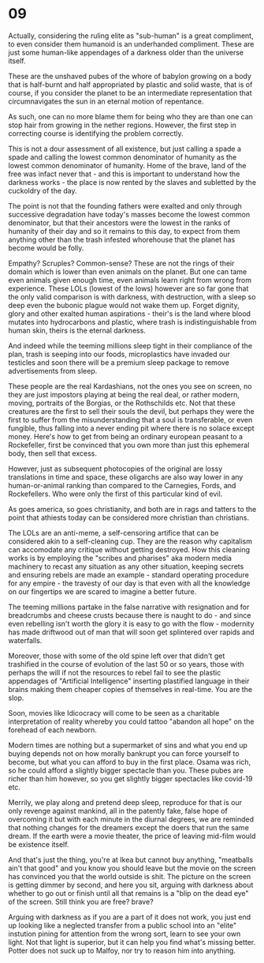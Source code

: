 # 09

Actually, considering the ruling elite as "sub-human" is a great compliment, to even consider them humanoid is an underhanded compliment. These are just some human-like appendages of a darkness older than the universe itself.


These are the unshaved pubes of the whore of babylon growing on a body that is half-burnt and half appropriated by plastic and solid waste, that is of course, if you consider the planet to be an intermediate representation that circumnavigates the sun in an eternal motion of repentance.


As such, one can no more blame them for being who they are than one can stop hair from growing in the nether regions. However, the first step in correcting course is identifying the problem correctly.


This is not a dour assessment of all existence, but just calling a spade a spade and calling the lowest common denominator of humanity as the lowest common denominator of humanity. Home of the brave, land of the free was infact never that - and this is important to understand how the darkness works - the place is now rented by the slaves and subletted by the cuckoldry of the day.


The point is not that the founding fathers were exalted and only through successive degradation have today's masses become the lowest common denominator, but that their ancestors were the lowest in the ranks of humanity of their day and so it remains to this day, to expect from them anything other than the trash infested whorehouse that the planet has become would be folly.


Empathy? Scruples? Common-sense? These are not the rings of their domain which is lower than even animals on the planet. But one can tame even animals given enough time, even animals learn right from wrong from experience. These LOLs (lowest of the lows) however are so far gone that the only valid comparison is with darkness, with destruction, with a sleep so deep even the bubonic plague would not wake them up. Forget dignity, glory and other exalted human aspirations - their's is the land where blood mutates into hydrocarbons and plastic, where trash is indistinguishable from human skin, theirs is the eternal darkness.


And indeed while the teeming millions sleep tight in their compliance of the plan, trash is seeping into our foods, microplastics have invaded our testicles and soon there will be a premium sleep package to remove advertisements from sleep.


These people are the real Kardashians, not the ones you see on screen, no they are just impostors playing at being the real deal, or rather modern, moving, portraits of the Borgias, or the Rothschilds etc. Not that these creatures are the first to sell their souls the devil, but perhaps they were the first to suffer from the misunderstanding that a soul is transferable, or even fungible, thus falling into a never ending pit where there is no solace except money. Here's how to get from being an ordinary european peasant to a Rockefeller, first be convinced that you own more than just this ephemeral body, then sell that excess.


However, just as subsequent photocopies of the original are lossy translations in time and space, these oligarchs are also way lower in any human-or-animal ranking than compared to the Carnegies, Fords, and Rockefellers. Who were only the first of this particular kind of evil.


As goes america, so goes christianity, and both are in rags and tatters to the point that athiests today can be considered more christian than christians. 


The LOLs are an anti-meme, a self-censoring artifice that can be considered akin to a self-cleaning cup. They are the reason why capitalism can accomodate any critique without getting destroyed. How this cleaning works is by employing the "scribes and pharises" aka modern media machinery to recast any situation as any other situation, keeping secrets and ensuring rebels are made an example - standard operating procedure for any empire - the travesty of our day is that even with all the knowledge on our fingertips we are scared to imagine a better future.


The teeming millions partake in the false narrative with resignation and for breadcrumbs and cheese crusts because there is naught to do - and since even rebelling isn't worth the glory it is easy to go with the flow - modernity has made driftwood out of man that will soon get splintered over rapids and waterfalls.


Moreover, those with some of the old spine left over that didn't get trashified in the course of evolution of the last 50 or so years, those with perhaps the will if not the resources to rebel fail to see the plastic appendages of "Artificial Intelligence" inserting plastified language in their brains making them cheaper copies of themselves in real-time. You are the slop.


Soon, movies like Idicocracy will come to be seen as a charitable interpretation of reality whereby you could tattoo "abandon all hope" on the forehead of each newborn.


Modern times are nothing but a supermarket of sins and what you end up buying depends not on how morally bankrupt you can force yourself to become, but what you can afford to buy in the first place. Osama was rich, so he could afford a slightly bigger spectacle than you. These pubes are richer than him however, so you get slightly bigger spectacles like covid-19 etc.


Merrily, we play along and pretend deep sleep, reproduce for that is our only revenge against mankind, all in the patently fake, false hope of overcoming it but with each minute in the diurnal degrees, we are reminded that nothing changes for the dreamers except the doers that run the same dream. If the earth were a movie theater, the price of leaving mid-film would be existence itself.


And that's just the thing, you're at Ikea but cannot buy anything, "meatballs ain't that good" and you know you should leave but the movie on the screen has convinced you that the world outside is shit. The picture on the screen is getting dimmer by second, and here you sit, arguing with darkness about whether to go out or finish until all that remains is a "blip on the dead eye" of the screen. Still think you are free? brave?


Arguing with darkness as if you are a part of it does not work, you just end up looking like a neglected transfer from a public school into an "elite" instution pining for attention from the wrong sort, learn to see your own light. Not that light is superior, but it can help you find what's missing better. Potter does not suck up to Malfoy, nor try to reason him into anything.
